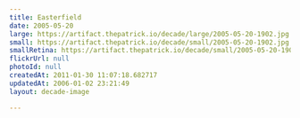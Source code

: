 ```yaml
---
title: Easterfield
date: 2005-05-20
large: https://artifact.thepatrick.io/decade/large/2005-05-20-1902.jpg
small: https://artifact.thepatrick.io/decade/small/2005-05-20-1902.jpg
smallRetina: https://artifact.thepatrick.io/decade/small/2005-05-20-1902@2x.jpg
flickrUrl: null
photoId: null
createdAt: 2011-01-30 11:07:18.682717
updatedAt: 2006-01-02 23:21:49
layout: decade-image

---
```


